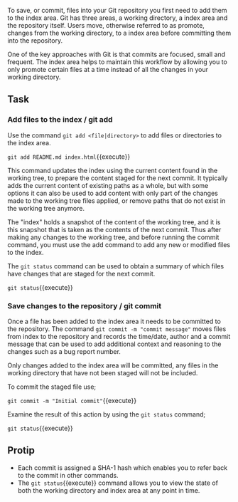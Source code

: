 To save, or commit, files into your Git repository you first need to add them to the index area. Git has three areas, a working directory, a index area and the repository itself. Users move, otherwise referred to as promote, changes from the working directory, to a index area before committing them into the repository.

One of the key approaches with Git is that commits are focused, small and frequent. The index area helps to maintain this workflow by allowing you to only promote certain files at a time instead of all the changes in your working directory.

## Task

### Add files to the index / git add

Use the command ```git add <file|directory>``` to add files or directories to the index area.

```git add README.md index.html```{{execute}}

This command updates the index using the current content found in the working tree, to prepare the content staged for the next commit. It typically adds the current content of existing paths as a whole, but with some options it can also be used to add content with only part of the changes made to the working tree files applied, or remove paths that do not exist in the working tree anymore.

The "index" holds a snapshot of the content of the working tree, and it is this snapshot that is taken as the contents of the next commit. Thus after making any changes to the working tree, and before running the commit command, you must use the add command to add any new or modified files to the index.

The ```git status``` command can be used to obtain a summary of which files have changes that are staged for the next commit.

```git status```{{execute}}

### Save changes to the repository / git commit

Once a file has been added to the index area it needs to be committed to the repository. The command ```git commit -m "commit message"``` moves files from index to the repository and records the time/date, author and a commit message that can be used to add additional context and reasoning to the changes such as a bug report number.

Only changes added to the index area will be committed, any files in the working directory that have not been staged will not be included.

To commit the staged file use;

```git commit -m "Initial commit"```{{execute}}

Examine the result of this action by using the ```git status``` command;

```git status```{{execute}}

## Protip

* Each commit is assigned a SHA-1 hash which enables you to refer back to the commit in other commands.
* The ```git status```{{execute}} command allows you to view the state of both the working directory and index area at any point in time.
